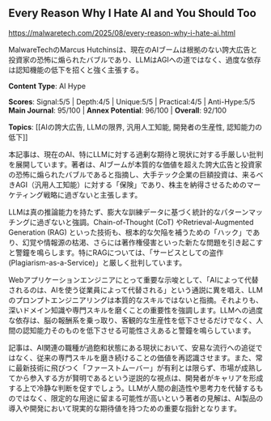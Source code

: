 ## Every Reason Why I Hate AI and You Should Too

https://malwaretech.com/2025/08/every-reason-why-i-hate-ai.html

MalwareTechのMarcus Hutchinsは、現在のAIブームは根拠のない誇大広告と投資家の恐怖に煽られたバブルであり、LLMはAGIへの道ではなく、過度な依存は認知機能の低下を招くと強く主張する。

**Content Type**: AI Hype

**Scores**: Signal:5/5 | Depth:4/5 | Unique:5/5 | Practical:4/5 | Anti-Hype:5/5
**Main Journal**: 95/100 | **Annex Potential**: 96/100 | **Overall**: 92/100

**Topics**: [[AIの誇大広告, LLMの限界, 汎用人工知能, 開発者の生産性, 認知能力の低下]]

本記事は、現在のAI、特にLLMに対する過剰な期待と現状に対する手厳しい批判を展開しています。著者は、AIブームが本質的な価値を超えた誇大広告と投資家の恐怖に煽られたバブルであると指摘し、大手テック企業の巨額投資は、来るべきAGI（汎用人工知能）に対する「保険」であり、株主を納得させるためのマーケティング戦略に過ぎないと主張します。

LLMは真の推論能力を持たず、膨大な訓練データに基づく統計的なパターンマッチングに過ぎないと強調。Chain-of-Thought (CoT) やRetrieval-Augmented Generation (RAG) といった技術も、根本的な欠陥を補うための「ハック」であり、幻覚や情報源の枯渇、さらには著作権侵害といった新たな問題を引き起こすと警鐘を鳴らします。特にRAGについては、「サービスとしての盗作 (Plagiarism-as-a-Service)」と厳しく批判しています。

Webアプリケーションエンジニアにとって重要な示唆として、「AIによって代替されるのは、AIを使う従業員によって代替される」という通説に異を唱え、LLMのプロンプトエンジニアリングは本質的なスキルではないと指摘。それよりも、深いドメイン知識や専門スキルを磨くことの重要性を強調します。LLMへの過度な依存は、脳の報酬系を乗っ取り、客観的な生産性を低下させるだけでなく、人間の認知能力そのものを低下させる可能性さえあると警鐘を鳴らしています。

記事は、AI関連の職種が過飽和状態にある現状において、安易な流行への追従ではなく、従来の専門スキルを磨き続けることの価値を再認識させます。また、常に最新技術に飛びつく「ファーストムーバー」が有利とは限らず、市場が成熟してから参入する方が賢明であるという逆説的な視点は、開発者がキャリアを形成する上で冷静な判断を促すでしょう。LLMが人間の創造性や思考力を代替するものではなく、限定的な用途に留まる可能性が高いという著者の見解は、AI製品の導入や開発において現実的な期待値を持つための重要な指針となります。